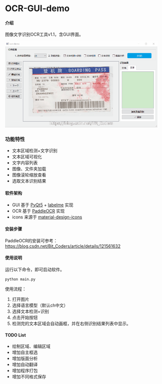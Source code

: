 # OCR-GUI-demo

#### 介绍
图像文字识别OCR工具v1.1，含GUI界面。

![image-demo](guiocr/imgs/demo2.gif)

### 功能特性
- 文本区域检测+文字识别
- 文本区域可视化
- 文字内容列表
- 图像、文件夹加载
- 图像滚轮缩放查看
- 选取文本识别结果

#### 软件架构
- GUI 基于 [PyQt5](https://pypi.org/project/PyQt5/) + [labelme](https://github.com/wkentaro/labelme) 实现
- OCR 基于 [PaddleOCR](https://gitee.com/paddlepaddle/PaddleOCR/) 实现
- icons 来源于 [material-design-icons](https://github.com/google/material-design-icons)

#### 安装步骤
PaddleOCR的安装可参考：
https://blog.csdn.net/Bit_Coders/article/details/121561632

#### 使用说明
运行以下命令，即可启动软件。
```shell
python main.py
```
使用流程：
1. 打开图片 
2. 选择语言模型（默认ch中文）
3. 选择文本检测+识别
4. 点击开始按钮
5. 检测完的文本区域会自动画框，并在右侧识别结果列表中显示。

#### TODO List
- 绘制区域、编辑区域
- 增加自主框选
- 增加版面分析
- 增加自动翻译
- 增加程序打包
- 增加不同格式保存